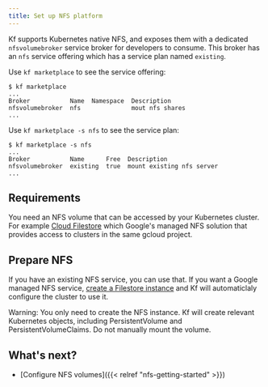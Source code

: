 ```yaml
---
title: Set up NFS platform
---
```


Kf supports Kubernetes native NFS, and exposes them with a dedicated `nfsvolumebroker` service broker for developers to consume. This broker has an `nfs` service offering which has a service plan named `existing`.

Use `kf marketplace` to see the service offering:

```none
$ kf marketplace
...
Broker           Name  Namespace  Description
nfsvolumebroker  nfs              mout nfs shares
...
```

Use `kf marketplace -s nfs` to see the service plan:

```none
$ kf marketplace -s nfs
...
Broker           Name      Free  Description
nfsvolumebroker  existing  true  mount existing nfs server
...
```

## Requirements

You need an NFS volume that can be accessed by your Kubernetes cluster. For example [Cloud Filestore](https://cloud.google.com/filestore) which Google's managed NFS solution that provides access to clusters in the same gcloud project.

## Prepare NFS

If you have an existing NFS service, you can use that. If you want a Google managed NFS service, [create a Filestore instance](https://cloud.google.com/filestore/docs/creating-instances) and Kf will automaticlaly configure the cluster to use it.

Warning: You only need to create the NFS instance. Kf will create relevant Kubernetes objects, including PersistentVolume and PersistentVolumeClaims. Do not manually mount the volume.

## What's next?

* [Configure NFS volumes]({{< relref "nfs-getting-started" >}})
